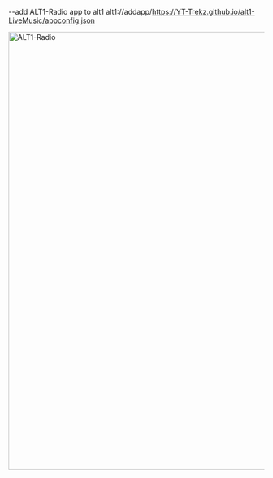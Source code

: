 --add ALT1-Radio app to alt1
alt1://addapp/https://YT-Trekz.github.io/alt1-LiveMusic/appconfig.json

<img width="1646" height="862" alt="ALT1-Radio" src="https://github.com/user-attachments/assets/82a96b52-07b5-440c-a72f-f4771b975f78" />
